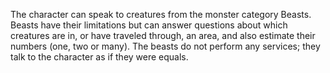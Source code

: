 The character can speak to creatures from the monster category Beasts. Beasts have their limitations but can answer questions about which creatures are in, or have traveled through, an area, and also estimate their numbers (one, two or many). The beasts do not perform any services; they talk to the character as if they were equals.